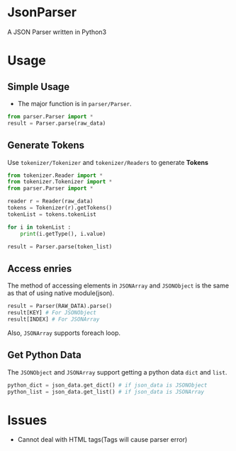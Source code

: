 # JsonParser
A JSON Parser written in Python3

# Usage

## Simple Usage
- The major function is in `parser/Parser`.
```python
from parser.Parser import *
result = Parser.parse(raw_data)
```

## Generate Tokens
Use `tokenizer/Tokenizer` and `tokenizer/Readers` to generate **Tokens**
```python
from tokenizer.Reader import *
from tokenizer.Tokenizer import *
from parser.Parser import *

reader r = Reader(raw_data)
tokens = Tokenizer(r).getTokens()
tokenList = tokens.tokenList

for i in tokenList :
    print(i.getType(), i.value)

result = Parser.parse(token_list)
```

## Access enries
The method of accessing elements in `JSONArray` and `JSONObject` is the same as that of using native module(json).
```python
result = Parser(RAW_DATA).parse()
result[KEY] # For JSONObject
result[INDEX] # For JSONArray
```
Also, `JSONArray` supports foreach loop. 

## Get Python Data
The `JSONObject` and `JSONArray` support getting a python data `dict` and `list`.
```python
python_dict = json_data.get_dict() # if json_data is JSONObject
python_list = json_data.get_list() # if json_data is JSONArray
```

# Issues
- Cannot deal with HTML tags(Tags will cause parser error)